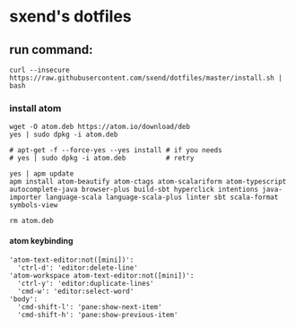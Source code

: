 # sxend's dotfiles

## run command:

    curl --insecure https://raw.githubusercontent.com/sxend/dotfiles/master/install.sh | bash

### install atom
```
wget -O atom.deb https://atom.io/download/deb
yes | sudo dpkg -i atom.deb

# apt-get -f --force-yes --yes install # if you needs
# yes | sudo dpkg -i atom.deb          # retry

yes | apm update
apm install atom-beautify atom-ctags atom-scalariform atom-typescript autocomplete-java browser-plus build-sbt hyperclick intentions java-importer language-scala language-scala-plus linter sbt scala-format symbols-view

rm atom.deb
```

#### atom keybinding
```
'atom-text-editor:not([mini])':
  'ctrl-d': 'editor:delete-line'
'atom-workspace atom-text-editor:not([mini])':
  'ctrl-y': 'editor:duplicate-lines'
  'cmd-w': 'editor:select-word'
'body':
  'cmd-shift-l': 'pane:show-next-item'
  'cmd-shift-h': 'pane:show-previous-item'

```
